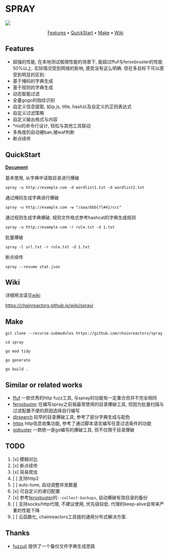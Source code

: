# SPRAY

![](https://socialify.git.ci/chainreactors/spray/image?description=1&font=Inter&forks=1&issues=1&language=1&name=1&owner=1&pattern=Circuit%20Board&pulls=1&stargazers=1&theme=Light)

<p align="center">
    <a href="#features">Features</a> •
    <a href="#quickstart">QuickStart</a> •
    <a href="#make">Make</a> •
    <a href="https://chainreactors.github.io/wiki/spray/">Wiki</a>
</p>

## Features

* 超强的性能, 在本地测试极限性能的场景下, 能超过ffuf与feroxbruster的性能50%以上. 实际情况受到网络的影响, 感受没有这么明确. 但在多目标下可以感受到明显的区别.
* 基于掩码的字典生成
* 基于规则的字典生成
* 动态智能过滤
* 全量gogo的指纹识别
* 自定义信息提取, 如ip,js, title, hash以及自定义的正则表达式
* 自定义过滤策略
* 自定义输出格式与内容
* *nix的命令行设计, 轻松与其他工具联动
* 多角度的自动被ban,被waf判断
* 断点续传

## QuickStart

[**Document**](https://chainreactors.github.io/wiki/spray/start)

基本使用, 从字典中读取目录进行爆破

`spray -u http://example.com -d wordlist1.txt -d wordlist2.txt`

通过掩码生成字典进行爆破

`spray -u http://example.com -w "/aaa/bbb{?l#4}/ccc"`

通过规则生成字典爆破. 规则文件格式参考hashcat的字典生成规则

`spray -u http://example.com -r rule.txt -d 1.txt`

批量爆破

`spray -l url.txt -r rule.txt -d 1.txt`

断点续传

`spray --resume stat.json`

## Wiki

详细用法请见[wiki](https://chainreactors.github.io/wiki/spray/)

https://chainreactors.github.io/wiki/spray/

## Make

```
git clone --recurse-submodules https://github.com/chainreactors/spray

cd spray

go mod tidy

go generate

go build .  
```

## Similar or related works

* [ffuf](https://github.com/ffuf/ffuf) 一款优秀的http fuzz工具, 与spray的功能有一定重合但并不完全相同
* [feroxbuster](https://github.com/epi052/feroxbuster) 在编写spray之前我最常使用的目录爆破工具, 但因为批量扫描与过滤配置不便的原因选择自行编写
* [dirsearch](https://github.com/maurosoria/dirsearch) 较早的目录爆破工具, 参考了部分字典生成与配色
* [httpx](https://github.com/projectdiscovery/httpx) http信息收集功能, 参考了通过脚本语言编写任意过滤条件的功能
* [gobuster](https://github.com/OJ/gobuster) 一款统一是go编写的爆破工具, 但不仅限于目录爆破

## TODO

1. [x] 模糊对比
2. [x] 断点续传
3. [x] 简易爬虫
4. [ ] 支持http2
5. [ ] auto-tune, 自动调整并发数量
6. [x] 可自定义的递归配置
7. [x] 参考[feroxbuster](https://github.com/epi052/feroxbuster)的`--collect-backups`, 自动爆破有效目录的备份
8. [ ] 支持socks/http代理, 不建议使用, 优先级较低. 代理的keep-alive会带来严重的性能下降
9. [ ] 云函数化, chainreactors工具链的通用分布式解决方案.

## Thanks

* [fuzzuli](https://github.com/musana/fuzzuli) 提供了一个备份文件字典生成思路